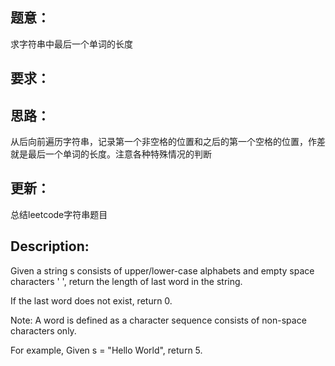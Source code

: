 ## 题意：
求字符串中最后一个单词的长度

## 要求：

## 思路：
从后向前遍历字符串，记录第一个非空格的位置和之后的第一个空格的位置，作差就是最后一个单词的长度。注意各种特殊情况的判断

## 更新：
总结leetcode字符串题目

## Description:
Given a string s consists of upper/lower-case alphabets and empty space characters ' ', return the length of last word in the string.

If the last word does not exist, return 0.

Note: A word is defined as a character sequence consists of non-space characters only.

For example, 
Given s = "Hello World",
return 5.

